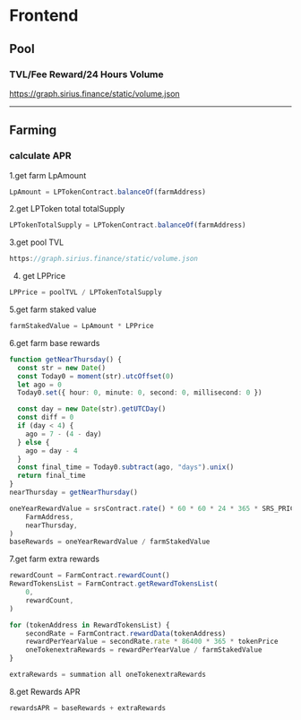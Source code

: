 # Frontend

## Pool

### TVL/Fee Reward/24 Hours Volume

https://graph.sirius.finance/static/volume.json

___


## Farming

### calculate APR

1.get farm LpAmount
```javascript
LpAmount = LPTokenContract.balanceOf(farmAddress)
```

2.get LPToken total totalSupply
```javascript
LPTokenTotalSupply = LPTokenContract.balanceOf(farmAddress)
```

3.get pool TVL
```typescript
https://graph.sirius.finance/static/volume.json
```

4. get LPPrice
```typescript
LPPrice = poolTVL / LPTokenTotalSupply
```

5.get farm staked value
```typescript
farmStakedValue = LpAmount * LPPrice
```

6.get farm base rewards
```typescript
function getNearThursday() {
  const str = new Date()
  const Today0 = moment(str).utcOffset(0)
  let ago = 0
  Today0.set({ hour: 0, minute: 0, second: 0, millisecond: 0 })

  const day = new Date(str).getUTCDay()
  const diff = 0
  if (day < 4) {
    ago = 7 - (4 - day)
  } else {
    ago = day - 4
  }
  const final_time = Today0.subtract(ago, "days").unix()
  return final_time
}
nearThursday = getNearThursday()

oneYearRewardValue = srsContract.rate() * 60 * 60 * 24 * 365 * SRS_PRICE * FarmControllerContract.gaugeRelativeWeight(
    FarmAddress,
    nearThursday,
)
baseRewards = oneYearRewardValue / farmStakedValue
```

7.get farm extra rewards
```typescript
rewardCount = FarmContract.rewardCount()
RewardTokensList = FarmContract.getRewardTokensList(
    0,
    rewardCount,
)

for (tokenAddress in RewardTokensList) {
    secondRate = FarmContract.rewardData(tokenAddress)
    rewardPerYearValue = secondRate.rate * 86400 * 365 * tokenPrice
    oneTokenextraRewards = rewardPerYearValue / farmStakedValue
}

extraRewards = summation all oneTokenextraRewards
```

8.get Rewards APR
```typescript
rewardsAPR = baseRewards + extraRewards
```
